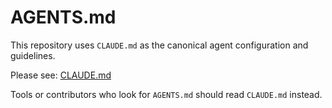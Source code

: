 # AGENTS.md

This repository uses `CLAUDE.md` as the canonical agent configuration and guidelines.

Please see: [CLAUDE.md](./CLAUDE.md)

Tools or contributors who look for `AGENTS.md` should read `CLAUDE.md` instead.

